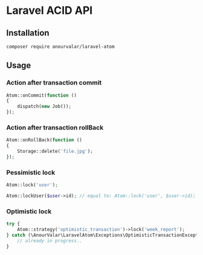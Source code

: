 # Laravel ACID API

## Installation

```bash
composer require anourvalar/laravel-atom
```


## Usage

### Action after transaction commit
```php
Atom::onCommit(function ()
{
    dispatch(new Job());
});
```


### Action after transaction rollBack
```php
Atom::onRollBack(function ()
{
    Storage::delete('file.jpg');
});
```


### Pessimistic lock
```php
Atom::lock('user');
```

```php
Atom::lockUser($user->id); // equal to: Atom::lock('user', $user->id);
```


### Optimistic lock
```php
try {
    Atom::strategy('optimistic_transaction')->lock('week_report');
} catch (\AnourValar\LaravelAtom\Exceptions\OptimisticTransactionException $e) {
    // already in progress..
}
```
